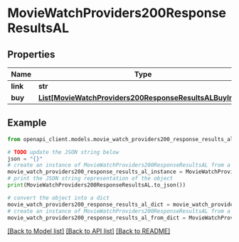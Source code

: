# MovieWatchProviders200ResponseResultsAL


## Properties

Name | Type | Description | Notes
------------ | ------------- | ------------- | -------------
**link** | **str** |  | [optional] 
**buy** | [**List[MovieWatchProviders200ResponseResultsALBuyInner]**](MovieWatchProviders200ResponseResultsALBuyInner.md) |  | [optional] 

## Example

```python
from openapi_client.models.movie_watch_providers200_response_results_al import MovieWatchProviders200ResponseResultsAL

# TODO update the JSON string below
json = "{}"
# create an instance of MovieWatchProviders200ResponseResultsAL from a JSON string
movie_watch_providers200_response_results_al_instance = MovieWatchProviders200ResponseResultsAL.from_json(json)
# print the JSON string representation of the object
print(MovieWatchProviders200ResponseResultsAL.to_json())

# convert the object into a dict
movie_watch_providers200_response_results_al_dict = movie_watch_providers200_response_results_al_instance.to_dict()
# create an instance of MovieWatchProviders200ResponseResultsAL from a dict
movie_watch_providers200_response_results_al_from_dict = MovieWatchProviders200ResponseResultsAL.from_dict(movie_watch_providers200_response_results_al_dict)
```
[[Back to Model list]](../README.md#documentation-for-models) [[Back to API list]](../README.md#documentation-for-api-endpoints) [[Back to README]](../README.md)


